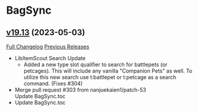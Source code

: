 # BagSync

## [v19.13](https://github.com/Xruptor/BagSync/tree/v19.13) (2023-05-03)
[Full Changelog](https://github.com/Xruptor/BagSync/compare/v19.12...v19.13) [Previous Releases](https://github.com/Xruptor/BagSync/releases)

- LibItemScout Search Update  
    * Added a new type slot qualifier to search for battlepets (or petcages).  This will include any vanilla "Companion Pets" as well.  To utilize this new search use t:battlepet or t:petcage as a search command. (Fixes #304)  
- Merge pull request #303 from nanjuekaien1/patch-53  
    Update BagSync.toc  
- Update BagSync.toc  